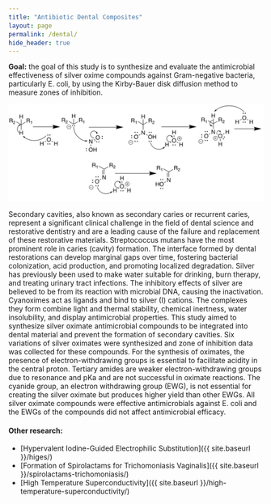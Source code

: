 ```yaml
---
title: "Antibiotic Dental Composites"
layout: page
permalink: /dental/
hide_header: true
---
```


__Goal:__ the goal of this study is to synthesize and evaluate the antimicrobial effectiveness of silver oxime compounds against Gram-negative bacteria, particularly E. coli, by using the Kirby-Bauer disk diffusion method to measure zones of inhibition.

![Cycloheptatrienylidene](/media/images/mechanisms/oxime-rxn.png)

Secondary cavities, also known as secondary caries or recurrent caries, represent a significant clinical challenge in the field of dental science and restorative dentistry and are a leading cause of the failure and replacement of these restorative materials. Streptococcus mutans have the most prominent role in caries (cavity) formation. The interface formed by dental restorations can develop marginal gaps over time, fostering bacterial colonization, acid production, and promoting localized degradation. 
Silver has previously been used to make water suitable for drinking, burn therapy, and treating urinary tract infections. The inhibitory effects of silver are believed to be from its reaction with microbial DNA, causing the inactivation. Cyanoximes act as ligands and bind to silver (I) cations. The complexes they form combine light and thermal stability, chemical inertness, water insolubility, and display antimicrobial properties. This study aimed to synthesize silver oximate antimicrobial compounds to be integrated into dental material and prevent the formation of secondary cavities. Six variations of silver oximates were synthesized and zone of inhibition data was collected for these compounds. For the synthesis of oximates, the presence of electron-withdrawing groups is essential to facilitate acidity in the central proton. Tertiary amides are weaker electron-withdrawing groups due to resonance and pKa and are not successful in oximate reactions. The cyanide group, an electron withdrawing group (EWG), is not essential for creating the silver oximate but produces higher yield than other EWGs. All silver oximate compounds were effective antimicrobials against E. coli and the EWGs of the compounds did not affect antimicrobial efficacy.


#### Other research:
* [Hypervalent Iodine-Guided Electrophilic Substitution]({{ site.baseurl }}/higes/)
* [Formation of Spirolactams for Trichomoniasis Vaginalis]({{ site.baseurl }}/spirolactams-trichomoniasis/)
* [High Temperature Superconductivity]({{ site.baseurl }}/high-temperature-superconductivity/)

